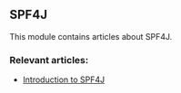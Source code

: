 ## SPF4J

This module contains articles about SPF4J.

### Relevant articles:

- [Introduction to SPF4J](https://www.baeldung.com/spf4j)
